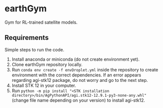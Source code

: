 # earthGym
Gym for RL-trained satellite models.

## Requirements
Simple steps to run the code.
1. Install anaconda or miniconda (do not create environment yet).
2. Clone earthGym repository locally.
3. Run `conda env create -f envDroplet.yml` inside the repository to create environment with the correct dependencies. If an error appears regarding agi-stk12 package, do not worry and go to the next step.
4. Install STK 12 in your computer.
5. Run `python -m pip install "<STK installation directory>/bin/AgPythonAPI/agi.stk12-12.9.1-py3-none-any.whl"` (change file name depending on your version) to install agi-stk12.
